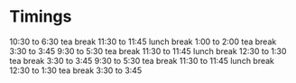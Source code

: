 # Timings
10:30 to 6:30
	tea break 11:30 to 11:45
	lunch break 1:00 to 2:00
	tea break 3:30 to 3:45
9:30 to 5:30
	tea break 11:30 to 11:45
	lunch break 12:30 to 1:30
	tea break 3:30 to 3:45
9:30 to 5:30
	tea break 11:30 to 11:45
	lunch break 12:30 to 1:30
	tea break 3:30 to 3:45
